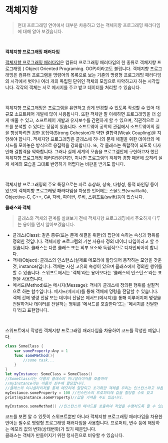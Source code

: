 # 객체지향
> 현대 프로그래밍 언어에서 대부분 차용하고 있는 객체지향 프로그래밍 패러다임에 대해 알아 보겠습니다.

<br>

**객체지향 프로그래밍 패러다임** 

[객체지향 프로그래밍 패러다임](https://ko.wikipedia.org/wiki/객체_지향_프로그래밍)은 컴퓨터 프로그래밍 패러다임의 한 종류로 객체지향 프로그래밍 ( Object Oriented Programing. OOP)이라고도 불립니다. 객체지향 프로그래밍은 컴퓨터 프로그램을 명령어의 목록으로 보는 기존의 명령형 프로그래밍 패러다임의 시각에서 벗어나 여러 개의 독립된 단위인 객체의 모임으로 파악하고자 하는 시각입니다. 각각의 객체는 서로 메시지를 주고 받고 데이터를 처리할 수 있습니다.

<br>

객체지향 프로그래밍은 프로그램을 유연하고 쉽게 변경할 수 있도록 작성할 수 있어 대규모 소프트웨어 개발에 많이 사용됩니다. 또한 객체만 잘 이해하면 프로그래밍을 더 쉽게 배울 수 있고, 소프트웨어 개발과 유지보수를 간편하게 할 수 있으며, 직관적으로 코드를 분석할 수 있다는 장점이 있습니다. 소프트웨어 공학의 관점에서 소프트웨어의 질을 향상하려면 강한 응집력(Strong Cohesion)과 약한 결합력(Weak Coupling)을 지향해야 합니다. 객체지향 프로그래밍은 클래스에 하나의 문제 해결을 위한 데이터와 메서드를 모아놓은 방식으로 응집력을 강화합니다. 또, 각 클래스는 독랍적이 되도록 디자인해 결합력을 약화합니다. 그러나 실제 세계의 모습을 프로그램안에 구현하고자 했던 객체지향 프로그래밍 패러다임이지만, 지나친 프로그램의 객체화 경향 때문에 오히려 실제 세계의 모습을 그대로 반영하기 어렵다는 비판을 받기도 합니다.

<br>

객체지향 프로그래밍의 주요 특징으로는 자료 추상화, 상속, 다형성, 동적 바인딩 등이 있으며 객체지향 프로그래밍 패러다임을 차용한 언어에는 스몰토크(smalltalk), Objective-C, C++, C#, 자바, 파이썬, 루비, 스위프트(swift)등이 있습니다.

**클래스와 객체**
>클래스와 객체의 관계를 살펴보기 전에 객체지향 프로그래밍에서 주요하게 다루는 용어를 먼저 알아보겠습니다.
- 클래스(Class): 같은 종류(또는 문제 해결을 위한)의 집단에 속하는 속성과 행위를 정의한 것입니다. 객체지향 프로그램의 기본 사용자 정의 데이터 타입이라고 할 수 있습니다. 클래스는 다른 클래스 또는 외부 요소와 독립적으로 디자인되어야 합니다.
- 객체(Object): 클래스의 인스턴스(실제로 메모리에 할당되어 동작하는 모양을 갖춘 것, instance)입니다. 객체는 자신 고유의 속성이 있으며 클래스에서 정의한 행위를 할 수 있습니다. 스위프트에서는 '객체'라는 용어보다는 '클래스의 인스턴스'라는 표현을 사용합니다.
- 메서드(Method)또는 메시지(Message): 객체가 클래스에 정의된 행위를 실질적으로 하는 함수입니다. 메서드(메시지)를 통해 객체에 명령을 전달할 수 있습니다. 객체 간에 명령 전달 또는 데이터 전달은 메서드(메시지)를 통해 이루어지며 명령을 전달하거나 데이터를 전달하는 행위를 '메서드를 호출한다'또는 '메시지를 전달한다'라고 표현합니다.
<br>

스위프트에서 작성한 객체지향 프로그래밍 패러다임을 차용하여 코드를 작성한 예입니다.
```swift
class SomeClass {
    var someProperty:Any = 1
    func someMethod(){
        //some task...
    }
}
let myInstance: SomeClass = SomeClass()
//SomeClass라는 이름의 클래스의 이니셜라이저를 호출하여
//myInstance라는 이름의 상수에 할당합니다.
//클래스의 이니셜라이저를 통해 메모리에 할당되고 초기화한 객체를 우리는 인스턴스라고 부릅니다.
myInstance.someProperty = 100 //인스턴스의 프로퍼티에 값을 할당할 수도 있고
print(myInstance.someProperty)//값을 가져올 수도 있습니다.

myInstance.someMethod() //인스턴스의 메서드를 호출하여 작업을 수행하도록 할 수 있습니다. 
```
코드를 보면 알 수 있듯이 스위프트뿐만 아니라 객체지향 프로그래밍 패러다임을 차용한 언어는 필수로 명령형 프로그래밍 패러다임을 사용합니다. 프로퍼티, 변수 등에 해당하는 메모리 값의 변화(상태변화)가 있기 때문입니다.<br>클래스는 객체가 만들어지기 위한 청사진으로 비유할 수 있습니다. 
